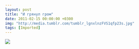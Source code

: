 ```yaml
---
layout: post
title: "И грянул гром"
date: 2011-02-15 00:00:00 +0300
img: "http://media.tumblr.com/tumblr_lgnxlnzFVS1qfp23s.jpg"
tags: [Imported]
---
```


![](http://media.tumblr.com/tumblr_lgnxlnzFVS1qfp23s.jpg)